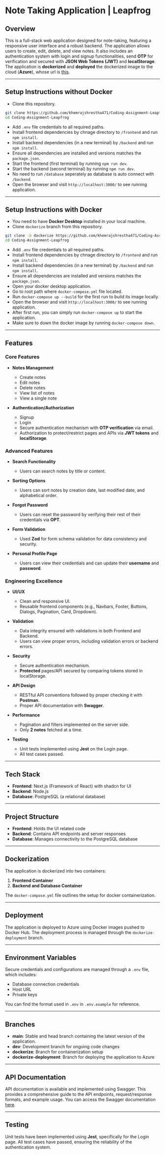 # Note Taking Application | Leapfrog

## Overview

This is a full-stack web application designed for note-taking, featuring a responsive user interface and a robust backend. The application allows users to create, edit, delete, and view notes. It also includes an authentication system with login and signup functionalities, send **OTP** for verification and secured with **JSON Web Tokens (JWT)** and **localStorage**. The application is **dockerized** and **deployed** the dockerized image to the cloud (**Azure**), whose url is [this](http://20.197.52.87:3000/).

---

## Setup Instructions without Docker


- Clone this repository.
```sh
git clone https://github.com/khemrajshrestha471/Coding-Assignment-Leapfrog.git
cd Coding-Assignment-Leapfrog
```

- Add `.env` file credentials to all required paths.
- Install frontend dependencies by chnage directory to `/frontend` and run `npm install`.
- Install backend dependencies (in a new terminal) by `/backend` and run `npm install`.
- Ensure all dependencies are installed and versions matches the `package.json`.
- Start the frontend (first terminal) by running `npm run dev`.
- Start the backend (second terminal) by running `npm run dev`.
- No need to run `/database` seperately as database is auto connect with `/backend`.
- Open the browser and visit `http://localhost:3000/` to see running application.

---

## Setup Instructions with Docker



- You need to have **Docker Desktop** installed in your local machine.
- Clone `dockerize` branch from this repository.
```sh
git clone -b dockerize https://github.com/khemrajshrestha471/Coding-Assignment-Leapfrog.git
cd Coding-Assignment-Leapfrog
```

- Add `.env` file credentials to all required paths.
- Install frontend dependencies by chnage directory to `/frontend` and run `npm install`.
- Install backend dependencies (in a new terminal) by `/backend` and run `npm install`.
- Ensure all dependencies are installed and versions matches the `package.json`.
- Open your docker desktop application.
- Go to root path where `docker-compose.yml` file located.
- Run `docker-compose up --build` for the first run to build its image locally.
- Open the browser and visit `http://localhost:3000/` to see running application.
- After first run, you can simply run `docker-compose up` to start the application.
- Make sure to down the docker image by running `docker-compose down`.

---

## Features

### Core Features

- **Notes Management**
  - Create notes
  - Edit notes
  - Delete notes
  - View list of notes
  - View a single note

- **Authentication/Authorization**
  - Signup
  - Login
  - Secure authentication mechanism with **OTP verification** via email.
  - Authorization to protect/restrict pages and APIs via **JWT tokens** and **localStorage**.

### Advanced Features

- **Search Functionality**
  - Users can search notes by title or content.

- **Sorting Options**
  - Users can sort notes by creation date, last modified date, and alphabetical order.

- **Forgot Password**
  - Users can reset the password by verifying their rest of their credentials via **OPT**.

- **Form Validation**
  - Used **Zod** for form schema validation for data consistency and security.

- **Personal Profile Page**
  - Users can view their credentials and can update their **username** and **password**.

### Engineering Excellence

- **UI/UX**
  - Clean and responsive UI.
  - Reusable frontend components (e.g., Navbars, Footer, Buttons, Dialogs, Pagination, Card, Dropdown).

- **Validation**
  - Data integrity ensured with validations in both Frontend and Backend.
  - Users can view proper errors, including validation errors or backend errors.

- **Security**
  - Secure authentication mechanism.
  - **Protected** pages/API secured by comparing tokens stored in localStorage.

- **API Design**
  - RESTful API conventions followed by proper checking it with **Postman**.
  - Proper API documentation with **Swagger**.

- **Performance**
  - Pagination and filters implemented on the server side.
  - Only **2 notes** fetched at a time.

- **Testing**
  - Unit tests implemented using **Jest** on the Login page.
  - All test cases passed.

---

## Tech Stack

- **Frontend**: Next.js (Framework of React) with shadcn for UI
- **Backend**: Node.js
- **Database**: PostgreSQL (a relational database)

--- 

## Project Structure

- **Frontend**: Holds the UI related code
- **Backend**: Contains API endpoints and server responses
- **Database**: Manages connectivity to the PostgreSQL database

---

## Dockerization

The application is dockerized into two containers:

1. **Frontend Container**
2. **Backend and Database Container**

The `docker-compose.yml` file outlines the setup for docker containerization.

---

## Deployment

The application is deployed to Azure using Docker images pushed to Docker Hub. The deployment process is managed through the `dockerize-deployment` branch.

---

## Environment Variables

Secure credentials and configurations are managed through a `.env` file, which includes:

- Database connection credentials
- Host URL
- Private keys

You can find the format used in `.env` in `.env.example` for reference.

---

## Branches

- **main**: Stable and head branch containing the latest version of the application.
- **dev**: Development branch for ongoing code changes
- **dockerize**: Branch for containerization setup
- **dockerize-deployment**: Branch for deploying the application to Azure

---

## API Documentation

API documentation is available and implemented using Swagger. This provides a comprehensive guide to the API endpoints, request/response formats, and example usage. You can access the Swagger documentation [here](http://20.197.52.87:4000/api-docs/#/default).

---

## Testing

Unit tests have been implemented using **Jest**, specifically for the Login page. All test cases have passed, ensuring the reliability of the authentication system.